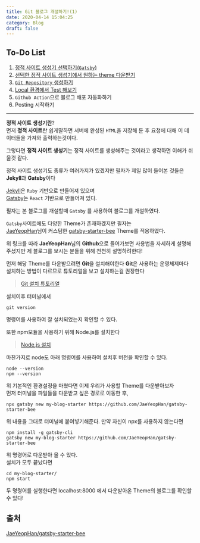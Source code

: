 ```yaml
---
title: Git 블로그 개설하기!(1)
date: 2020-04-14 15:04:25
category: Blog
draft: false
---
```


## To-Do List

1. [정적 사이트 생성기 선택하기(`Gatsby`)](https://sasumpi123.github.io/Blog/gitblogstart/)
2. [선택한 정적 사이트 생성기에서 원하는 theme 다운받기](https://sasumpi123.github.io/Blog/gitblogstart/)
3. [`Git Repository` 생성하기](https://sasumpi123.github.io/Blog/gitblogstart2/)
4. [Local 환경에서 Test 해보기](https://sasumpi123.github.io/Blog/gitblogstart2/)
5. `Github Action`으로  블로그 배포 자동화하기
6. Posting 시작하기


***      
   
   
      
**정적 사이트 생성기란**?   
먼저 **정적 사이트**란 쉽게말하면 서버에 완성된 `HTML`을 저장해 둔 후 요청에 대해 이 데이터들을 가져와 출력하는것이다.   

그렇다면 **정적 사이트 생성기**는 정적 사이트를 생성해주는 것이라고 생각하면 이해가 쉬울것 같다.   


정적 사이트 생성기도 종류가 여러가지가 있겠지만 필자가 제일 많이 들어본 것들은 **Jekyll**과 **Gatsby**이다    

[Jekyll](https://jekyllrb-ko.github.io/)은 `Ruby` 기반으로 만들어져 있으며   
[Gatsby](https://www.gatsbyjs.org/)는 `React` 기반으로 만들어져 있다.

필자는 본 블로그를 개설할때 `Gatsby` 를 사용하여 블로그를 개설하였다.


`Gatsby`사이트에도 다양한 Theme가 존재하겠지만 필자는   
[JaeYeopHan](https://github.com/JaeYeopHan)님이 커스텀한 [gatsby-starter-bee](https://github.com/JaeYeopHan/gatsby-starter-bee) Theme를 적용하였다.


위 링크를 따라 **JaeYeopHan**님의 **Github**으로 들어가보면 사용법을 자세하게 설명해 주셨지만 제 블로그를 보시는 분들을 위해 천천히 설명하려한다!

먼저 해당 Theme를 다운받으려면 **Git**을 설치해야한다 **Git**은 사용하는 운영체제마다 설치하는 방법이 다르므로 튜토리얼을 보고 설치하는걸 권장한다   

>[Git 설치 튜토리얼](https://www.atlassian.com/git/tutorials/install-git#windows)

설치이후 터미널에서 
```
git version
```
명령어를 사용하여 잘 설치되었는지 확인할 수 있다.

또한 npm모듈을 사용하기 위해 Node.js를 설치한다
>[Node.js 설치](https://nodejs.org/en/)   

마찬가지로 node도 아래 명령어를 사용하여 설치후 버전을 확인할 수 있다.
```
node --version
npm --version
```

위 기본적인 환경설정을 마쳤다면 이제 우리가 사용할 Theme를 다운받아보자   
먼저 터미널을 파일들을 다운받고 싶은 경로로 이동한 후,   
```
npx gatsby new my-blog-starter https://github.com/JaeYeopHan/gatsby-starter-bee
```
위 내용을 그대로 터미널에 붙여넣기해준다.
만약 자신이 npx를 사용하지 않는다면

```
npm install -g gatsby-cli
gatsby new my-blog-starter https://github.com/JaeYeopHan/gatsby-starter-bee
```

위 명령어로 다운받아 올 수 있다.   
설치가 모두 끝났다면
```
cd my-blog-starter/
npm start
```
두 명령어를 실행한다면 localhost:8000 에서 다운받아온 Theme의 블로그를 확인할 수 있다!   




## 출처
[JaeYeopHan/gatsby-starter-bee](https://github.com/JaeYeopHan/gatsby-starter-bee)